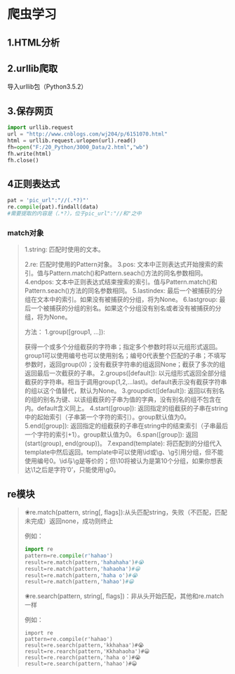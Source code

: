 # 爬虫学习

## 1.HTML分析

## 2.urllib爬取

导入urllib包（Python3.5.2）

## 3.保存网页

```python
import urllib.request
url = "http://www.cnblogs.com/wj204/p/6151070.html"
html = urllib.request.urlopen(url).read()
fh=open("F:/20_Python/3000_Data/2.html","wb")
fh.write(html)
fh.close()
```

## 4正则表达式

```python
pat = 'pic_url":"//(.*?)"'
re.compile(pat).findall(data)
#需要提取的内容是（.*?），位于pic_url":"//和"之中
```

### match对象



> 1.string: 匹配时使用的文本。
>
>  2.re: 匹配时使用的Pattern对象。
>  3.pos: 文本中正则表达式开始搜索的索引。值与Pattern.match()和Pattern.seach()方法的同名参数相同。
>  4.endpos: 文本中正则表达式结束搜索的索引。值与Pattern.match()和Pattern.seach()方法的同名参数相同。
>  5.lastindex: 最后一个被捕获的分组在文本中的索引。如果没有被捕获的分组，将为None。
>  6.lastgroup: 最后一个被捕获的分组的别名。如果这个分组没有别名或者没有被捕获的分组，将为None。
>
> 方法：
>  1.group([group1, …]):
>
> 获得一个或多个分组截获的字符串；指定多个参数时将以元组形式返回。group1可以使用编号也可以使用别名；编号0代表整个匹配的子串；不填写参数时，返回group(0)；没有截获字符串的组返回None；截获了多次的组返回最后一次截获的子串。
>  2.groups([default]):
>  以元组形式返回全部分组截获的字符串。相当于调用group(1,2,…last)。default表示没有截获字符串的组以这个值替代，默认为None。
>  3.groupdict([default]):
>  返回以有别名的组的别名为键、以该组截获的子串为值的字典，没有别名的组不包含在内。default含义同上。
>  4.start([group]):
>  返回指定的组截获的子串在string中的起始索引（子串第一个字符的索引）。group默认值为0。
>  5.end([group]):
>  返回指定的组截获的子串在string中的结束索引（子串最后一个字符的索引+1）。group默认值为0。
>  6.span([group]):
>  返回(start(group), end(group))。
>  7.expand(template):
>  将匹配到的分组代入template中然后返回。template中可以使用\id或\g、\g引用分组，但不能使用编号0。\id与\g是等价的；但\10将被认为是第10个分组，如果你想表达\1之后是字符’0’，只能使用\g0。

## re模块

> ❀re.match(pattern, string[, flags]):从头匹配string，失败（不匹配，匹配未完成）返回none，成功则终止
>
> 例如：
>
> ```python
> import re
> pattern=re.compile(r'hahao')
> result=re.match(pattern,'hahahaha')#😭
> result=re.match(pattern,'hahaoha')#😀
> result=re.match(pattern,'haha o')#😭
> result=re.match(pattern,'hahao')#😀
> ```
>
> ❀re.search(pattern, string[, flags])：非从头开始匹配，其他和re.match一样
>
> 例如：
>
> ```
> import re
> pattern=re.compile(r'hahao')
> result=re.search(pattern,'kkhahaa')#😭
> result=re.rearch(pattern,'Kkhahaoha')#😀
> result=re.rearch(pattern,'haha o')#😭
> result=re.search(pattern,'hahao')#😀
> ```
>
> 